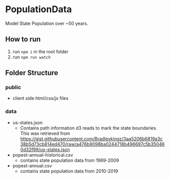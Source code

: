 # PopulationData
Model State Population over ~50 years.

## How to run
1. run `npm i` in the root folder
2. run `npm run watch`

## Folder Structure

### public
* client side html/css/js files

### data
* us-states.json
    * Contains path information d3 reads to mark the state boundaries. This was retrieved from https://gist.githubusercontent.com/Bradleykingz/3aa5206b6819a3c38b5d73cb814ed470/raw/a476b9098ba0244718b496697c5b350460d32f99/us-states.json
* popest-annual-historical.csv
    * contains state population data from 1969-2009
* popest-annual.csv
    * contains state population data from 2010-2019